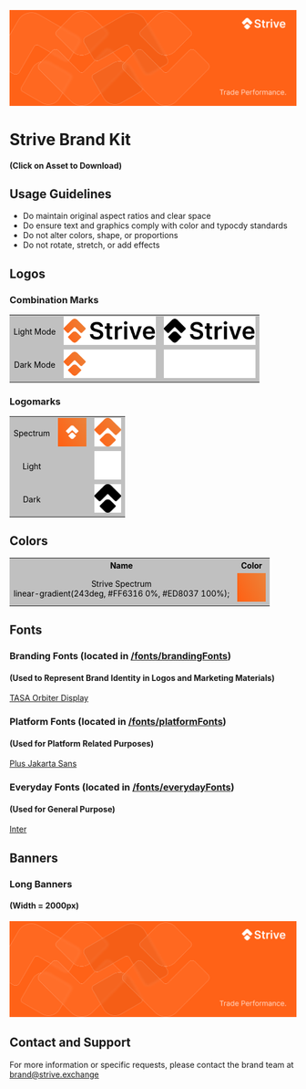 <p align="center">
    <img src="src/banners/w2000px/bannerWithSlogan.png">
</p>

# Strive Brand Kit

#### (Click on Asset to Download)

## Usage Guidelines

- Do maintain original aspect ratios and clear space
- Do ensure text and graphics comply with color and typocdy standards
- Do not alter colors, shape, or proportions
- Do not rotate, stretch, or add effects

## Logos

### Combination Marks

<table>
  <tr style="background-color: #c0c0c0; color: black;">
    <td align="center">
        Light Mode
    </td>
    <td align="center">
        <img src="src/logos/combinationMarks/png/coloredMarkBlackText.png" height="50"/>
    </td>
    <td align="center">
        <img src="src/logos/combinationMarks/png/blackMarkBlackText.png" height="50"/>
    </td>
  </tr>
  <tr style="background-color: #c0c0c0; color: black;">
    <td align="center">
        Dark Mode
    </td>
    <td align="center">
        <img src="src/logos/combinationMarks/png/coloredMarkWhiteText.png" height="50"/>
    </td>
    <td align="center">
        <img src="src/logos/combinationMarks/png/whiteMarkWhiteText.png" height="50"/>
    </td>
  </tr>
</table>

### Logomarks

<table>
  <tr style="background-color: #c0c0c0; color: black;">
    <td align="center">
        Spectrum
    </td>
    <td align="center">
        <img src="src/logos/logomarks/png/whiteMarkColoredBackground.png" height="50"/>
    </td>
    <td align="center">
        <img src="src/logos/logomarks/png/coloredMark.png" height="50"/>
    </td>
  </tr>
  <tr style="background-color: #c0c0c0; color: black;">
    <td align="center">
        Light
    </td>
    <td align="center">
    </td>
    <td align="center">
        <img src="src/logos/logomarks/png/whiteMark.png" height="50"/>
    </td>
  </tr>
  <tr style="background-color: #c0c0c0; color: black;">
    <td align="center">
        Dark
    </td>
    <td align="center">
    </td>
    <td align="center">
        <img src="src/logos/logomarks/png/blackMark.png" height="50"/>
    </td>
  </tr>
</table>

## Colors

<table>
    <tr style="background-color: #c0c0c0; color: black;">
        <th>Name</th>
        <th>Color</th>
    </tr>
    <tr style="background-color: #c0c0c0; color: black;">
        <td align="center">
            Strive Spectrum <br>
            linear-gradient(243deg, #FF6316 0%, #ED8037 100%);
        </td>
        <td align="center">
            <img src="src/colors/striveSpectrum.png" width="50"/>
        </td>
    </tr>
</table>

## Fonts

### Branding Fonts (located in [/fonts/brandingFonts](fonts/brandingFonts))

#### (Used to Represent Brand Identity in Logos and Marketing Materials)

[TASA Orbiter Display](fonts/brandingFonts)

### Platform Fonts (located in [/fonts/platformFonts](fonts/platformFonts))

#### (Used for Platform Related Purposes)

[Plus Jakarta Sans](fonts/platformFonts)

### Everyday Fonts (located in [/fonts/everydayFonts](fonts/everydayFonts))

#### (Used for General Purpose)

[Inter](fonts/everydayFonts)

## Banners

### Long Banners

#### (Width = 2000px)

<img src="src/banners/w2000px/bannerWithSlogan.png"/>

## Contact and Support

For more information or specific requests, please contact the brand team at [brand@strive.exchange](mailto:brand@strive.exchange)
